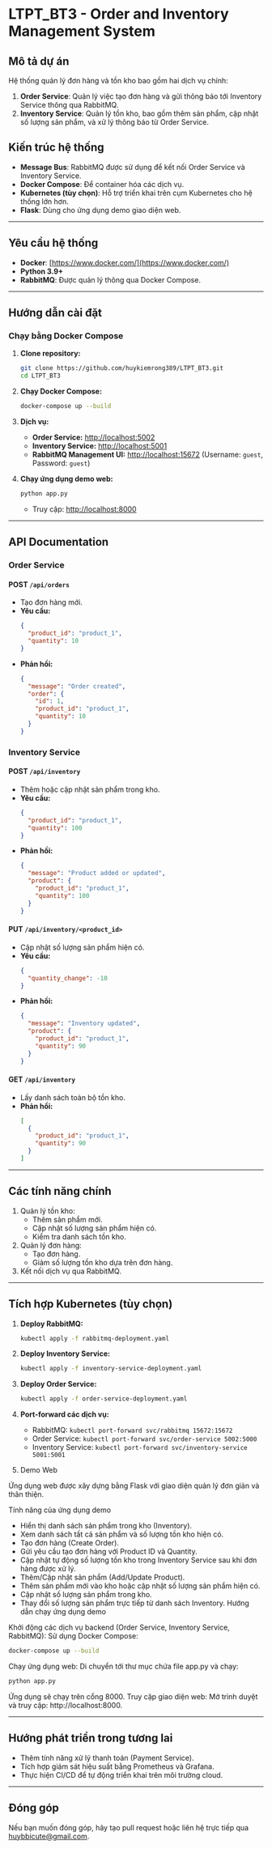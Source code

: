 # LTPT_BT3 - Order and Inventory Management System


## Mô tả dự án
Hệ thống quản lý đơn hàng và tồn kho bao gồm hai dịch vụ chính:

1. **Order Service**: Quản lý việc tạo đơn hàng và gửi thông báo tới Inventory Service thông qua RabbitMQ.
2. **Inventory Service**: Quản lý tồn kho, bao gồm thêm sản phẩm, cập nhật số lượng sản phẩm, và xử lý thông báo từ Order Service.

## Kiến trúc hệ thống
- **Message Bus**: RabbitMQ được sử dụng để kết nối Order Service và Inventory Service.
- **Docker Compose**: Để container hóa các dịch vụ.
- **Kubernetes (tùy chọn)**: Hỗ trợ triển khai trên cụm Kubernetes cho hệ thống lớn hơn.
- **Flask**: Dùng cho ứng dụng demo giao diện web.

---

## Yêu cầu hệ thống
- **Docker**: [https://www.docker.com/](https://www.docker.com/)
- **Python 3.9+**
- **RabbitMQ**: Được quản lý thông qua Docker Compose.

---

## Hướng dẫn cài đặt

### **Chạy bằng Docker Compose**

1. **Clone repository:**
   ```bash
   git clone https://github.com/huykiemrong389/LTPT_BT3.git
   cd LTPT_BT3
   ```

2. **Chạy Docker Compose:**
   ```bash
   docker-compose up --build
   ```

3. **Dịch vụ:**
   - **Order Service:** [http://localhost:5002](http://localhost:5002)
   - **Inventory Service:** [http://localhost:5001](http://localhost:5001)
   - **RabbitMQ Management UI:** [http://localhost:15672](http://localhost:15672) (Username: `guest`, Password: `guest`)

4. **Chạy ứng dụng demo web:**
   ```bash
   python app.py
   ```
   - Truy cập: [http://localhost:8000](http://localhost:8000)

---

## API Documentation

### **Order Service**
#### **POST `/api/orders`**
- Tạo đơn hàng mới.
- **Yêu cầu:**
  ```json
  {
    "product_id": "product_1",
    "quantity": 10
  }
  ```
- **Phản hồi:**
  ```json
  {
    "message": "Order created",
    "order": {
      "id": 1,
      "product_id": "product_1",
      "quantity": 10
    }
  }
  ```

### **Inventory Service**
#### **POST `/api/inventory`**
- Thêm hoặc cập nhật sản phẩm trong kho.
- **Yêu cầu:**
  ```json
  {
    "product_id": "product_1",
    "quantity": 100
  }
  ```
- **Phản hồi:**
  ```json
  {
    "message": "Product added or updated",
    "product": {
      "product_id": "product_1",
      "quantity": 100
    }
  }
  ```

#### **PUT `/api/inventory/<product_id>`**
- Cập nhật số lượng sản phẩm hiện có.
- **Yêu cầu:**
  ```json
  {
    "quantity_change": -10
  }
  ```
- **Phản hồi:**
  ```json
  {
    "message": "Inventory updated",
    "product": {
      "product_id": "product_1",
      "quantity": 90
    }
  }
  ```

#### **GET `/api/inventory`**
- Lấy danh sách toàn bộ tồn kho.
- **Phản hồi:**
  ```json
  [
    {
      "product_id": "product_1",
      "quantity": 90
    }
  ]
  ```

---

## Các tính năng chính
1. Quản lý tồn kho:
   - Thêm sản phẩm mới.
   - Cập nhật số lượng sản phẩm hiện có.
   - Kiểm tra danh sách tồn kho.
2. Quản lý đơn hàng:
   - Tạo đơn hàng.
   - Giảm số lượng tồn kho dựa trên đơn hàng.
3. Kết nối dịch vụ qua RabbitMQ.

---

## Tích hợp Kubernetes (tùy chọn)

1. **Deploy RabbitMQ:**
   ```bash
   kubectl apply -f rabbitmq-deployment.yaml
   ```

2. **Deploy Inventory Service:**
   ```bash
   kubectl apply -f inventory-service-deployment.yaml
   ```

3. **Deploy Order Service:**
   ```bash
   kubectl apply -f order-service-deployment.yaml
   ```

4. **Port-forward các dịch vụ:**
   - RabbitMQ: `kubectl port-forward svc/rabbitmq 15672:15672`
   - Order Service: `kubectl port-forward svc/order-service 5002:5000`
   - Inventory Service: `kubectl port-forward svc/inventory-service 5001:5001`
  
5. Demo Web

Ứng dụng web được xây dựng bằng Flask với giao diện quản lý đơn giản và thân thiện.

Tính năng của ứng dụng demo

- Hiển thị danh sách sản phẩm trong kho (Inventory).
- Xem danh sách tất cả sản phẩm và số lượng tồn kho hiện có.
- Tạo đơn hàng (Create Order).
- Gửi yêu cầu tạo đơn hàng với Product ID và Quantity.
- Cập nhật tự động số lượng tồn kho trong Inventory Service sau khi đơn hàng được xử lý.
- Thêm/Cập nhật sản phẩm (Add/Update Product).
- Thêm sản phẩm mới vào kho hoặc cập nhật số lượng sản phẩm hiện có.
- Cập nhật số lượng sản phẩm trong kho.
- Thay đổi số lượng sản phẩm trực tiếp từ danh sách Inventory.
Hướng dẫn chạy ứng dụng demo

Khởi động các dịch vụ backend (Order Service, Inventory Service, RabbitMQ):
Sử dụng Docker Compose:
```bash
docker-compose up --build
```
Chạy ứng dụng web:
Di chuyển tới thư mục chứa file app.py và chạy:
```bash
python app.py
```
Ứng dụng sẽ chạy trên cổng 8000.
Truy cập giao diện web:
Mở trình duyệt và truy cập: http://localhost:8000.

---

## Hướng phát triển trong tương lai
- Thêm tính năng xử lý thanh toán (Payment Service).
- Tích hợp giám sát hiệu suất bằng Prometheus và Grafana.
- Thực hiện CI/CD để tự động triển khai trên môi trường cloud.

---

## Đóng góp
Nếu bạn muốn đóng góp, hãy tạo pull request hoặc liên hệ trực tiếp qua [huybbicute@gmail.com](mailto:huybbicute@gmail.com).
